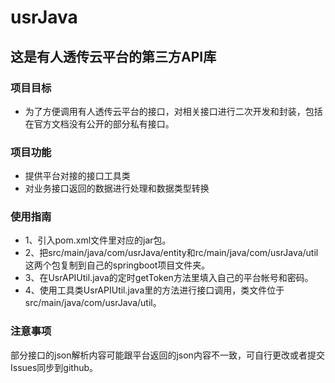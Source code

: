 # usrJava
## 这是有人透传云平台的第三方API库

### 项目目标
* 为了方便调用有人透传云平台的接口，对相关接口进行二次开发和封装，包括在官方文档没有公开的部分私有接口。
### 项目功能
* 提供平台对接的接口工具类
* 对业务接口返回的数据进行处理和数据类型转换

### 使用指南
* 1、引入pom.xml文件里对应的jar包。
* 2、把src/main/java/com/usrJava/entity和rc/main/java/com/usrJava/util这两个包复制到自己的springboot项目文件夹。
* 3、在UsrAPIUtil.java的定时getToken方法里填入自己的平台帐号和密码。
* 4、使用工具类UsrAPIUtil.java里的方法进行接口调用，类文件位于src/main/java/com/usrJava/util。
  
### 注意事项
  部分接口的json解析内容可能跟平台返回的json内容不一致，可自行更改或者提交Issues同步到github。
